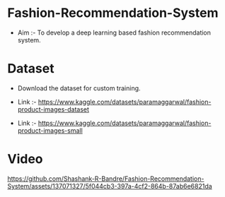 # Fashion-Recommendation-System

* Aim :- To develop a deep learning based fashion recommendation system.

# Dataset

* Download the dataset for custom training.
* Link :- https://www.kaggle.com/datasets/paramaggarwal/fashion-product-images-dataset

* Link :- https://www.kaggle.com/datasets/paramaggarwal/fashion-product-images-small

# Video

https://github.com/Shashank-R-Bandre/Fashion-Recommendation-System/assets/137071327/5f044cb3-397a-4cf2-864b-87ab6e6821da
